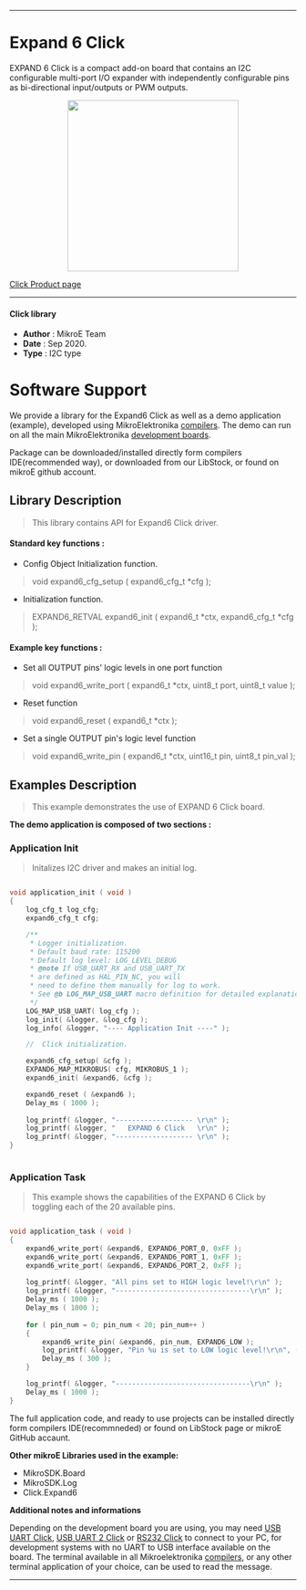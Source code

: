  
---
# Expand 6 Click

EXPAND 6 Click is a compact add-on board that contains an I2C configurable multi-port I/O expander with independently configurable pins as bi-directional input/outputs or PWM outputs.

<p align="center">
  <img src="https://download.mikroe.com/images/click_for_ide/expand6_click.png" height=300px>
</p>


[Click Product page](https://www.mikroe.com/expand-6-click)

---


#### Click library 

- **Author**        : MikroE Team
- **Date**          : Sep 2020.
- **Type**          : I2C type


# Software Support

We provide a library for the Expand6 Click 
as well as a demo application (example), developed using MikroElektronika 
[compilers](https://shop.mikroe.com/compilers). 
The demo can run on all the main MikroElektronika [development boards](https://shop.mikroe.com/development-boards).

Package can be downloaded/installed directly form compilers IDE(recommended way), or downloaded from our LibStock, or found on mikroE github account. 

## Library Description

> This library contains API for Expand6 Click driver.

#### Standard key functions :

- Config Object Initialization function.
> void expand6_cfg_setup ( expand6_cfg_t *cfg ); 
 
- Initialization function.
> EXPAND6_RETVAL expand6_init ( expand6_t *ctx, expand6_cfg_t *cfg );

#### Example key functions :

- Set all OUTPUT pins' logic levels in one port function
> void expand6_write_port ( expand6_t *ctx, uint8_t port, uint8_t value );
 
- Reset function
> void expand6_reset ( expand6_t *ctx );

- Set a single OUTPUT pin's logic level function
> void expand6_write_pin ( expand6_t *ctx, uint16_t pin, uint8_t pin_val );

## Examples Description

> This example demonstrates the use of EXPAND 6 Click board.

**The demo application is composed of two sections :**

### Application Init 

> Initalizes I2C driver and makes an initial log.

```c

void application_init ( void )
{
    log_cfg_t log_cfg;
    expand6_cfg_t cfg;

    /** 
     * Logger initialization.
     * Default baud rate: 115200
     * Default log level: LOG_LEVEL_DEBUG
     * @note If USB_UART_RX and USB_UART_TX 
     * are defined as HAL_PIN_NC, you will 
     * need to define them manually for log to work. 
     * See @b LOG_MAP_USB_UART macro definition for detailed explanation.
     */
    LOG_MAP_USB_UART( log_cfg );
    log_init( &logger, &log_cfg );
    log_info( &logger, "---- Application Init ----" );

    //  Click initialization.

    expand6_cfg_setup( &cfg );
    EXPAND6_MAP_MIKROBUS( cfg, MIKROBUS_1 );
    expand6_init( &expand6, &cfg );

    expand6_reset ( &expand6 );
    Delay_ms ( 1000 );
    
    log_printf( &logger, "------------------- \r\n" );
    log_printf( &logger, "   EXPAND 6 Click   \r\n" );
    log_printf( &logger, "------------------- \r\n" );
}
  
```

### Application Task

> This example shows the capabilities of the EXPAND 6 Click by toggling each of the 20 available pins.

```c

void application_task ( void )
{
    expand6_write_port( &expand6, EXPAND6_PORT_0, 0xFF );
    expand6_write_port( &expand6, EXPAND6_PORT_1, 0xFF );
    expand6_write_port( &expand6, EXPAND6_PORT_2, 0xFF );
    
    log_printf( &logger, "All pins set to HIGH logic level!\r\n" );
    log_printf( &logger, "---------------------------------\r\n" );
    Delay_ms ( 1000 );
    Delay_ms ( 1000 );
    
    for ( pin_num = 0; pin_num < 20; pin_num++ )
    {
        expand6_write_pin( &expand6, pin_num, EXPAND6_LOW );
        log_printf( &logger, "Pin %u is set to LOW logic level!\r\n", ( uint16_t) pin_num );
        Delay_ms ( 300 );
    }

    log_printf( &logger, "---------------------------------\r\n" );
    Delay_ms ( 1000 );
}

```

The full application code, and ready to use projects can be  installed directly form compilers IDE(recommneded) or found on LibStock page or mikroE GitHub accaunt.

**Other mikroE Libraries used in the example:** 

- MikroSDK.Board
- MikroSDK.Log
- Click.Expand6

**Additional notes and informations**

Depending on the development board you are using, you may need 
[USB UART Click](https://shop.mikroe.com/usb-uart-click), 
[USB UART 2 Click](https://shop.mikroe.com/usb-uart-2-click) or 
[RS232 Click](https://shop.mikroe.com/rs232-click) to connect to your PC, for 
development systems with no UART to USB interface available on the board. The 
terminal available in all Mikroelektronika 
[compilers](https://shop.mikroe.com/compilers), or any other terminal application 
of your choice, can be used to read the message.



---
